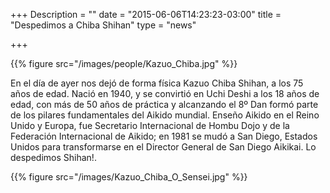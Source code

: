 +++
Description = ""
date = "2015-06-06T14:23:23-03:00"
title = "Despedimos a Chiba Shihan"
type = "news"

+++

{{% figure src="/images/people/Kazuo_Chiba.jpg" %}}

En el día de ayer nos dejó de forma física Kazuo Chiba Shihan, a los 75 años de
edad. Nació en 1940, y se convirtió en Uchi Deshi a los 18 años de edad, con
más de 50 años de práctica y alcanzando el 8º Dan formó parte de los pilares
fundamentales del Aikido mundial. Enseño Aikido en el Reino Unido y Europa, fue
Secretario Internacional de Hombu Dojo y de la Federación Internacional de
Aikido; en 1981 se mudó a San Diego, Estados Unidos para transformarse en el
Director General de San Diego Aikikai. Lo despedimos Shihan!.


{{% figure src="/images/Kazuo_Chiba_O_Sensei.jpg" %}}

